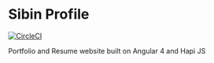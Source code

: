 # Sibin Profile
[![CircleCI](https://circleci.com/gh/sibinx7/profile-website.svg?style=svg)](https://circleci.com/gh/sibinx7/profile-website) 

Portfolio and Resume website built on Angular 4 and Hapi JS
